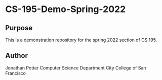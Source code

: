 # CS-195-Demo-Spring-2022

## Purpose

This is a demonstration repository for the spring 2022 section of CS 195.

## Author

Jonathan Potter
Computer Science Department
City College of San Francisco
